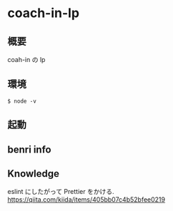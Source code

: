 # coach-in-lp

## 概要

coah-in の lp

## 環境

```
$ node -v
```

## 起動

## benri info

## Knowledge

eslint にしたがって Prettier をかける.
https://qiita.com/kiida/items/405bb07c4b52bfee0219
